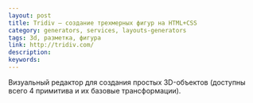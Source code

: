 ```yaml
---
layout: post
title: Tridiv — создание трехмерных фигур на HTML+CSS
category: generators, services, layouts-generators
tags: 3d, разметка, фигура
link: http://tridiv.com/
description:
keywords:
---
```


<p>Визуальный редактор для создания простых 3D-объектов (доступны всего 4 примитива и их базовые трансформации).</p>
